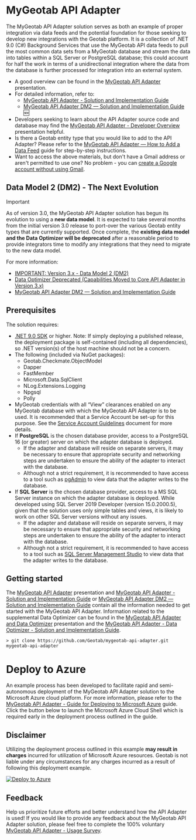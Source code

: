 ﻿# MyGeotab API Adapter

The MyGeotab API Adapter solution serves as both an example of proper integration via data feeds and the potential foundation for those seeking to develop new integrations with the Geotab platform. It is a collection of .NET 9.0 (C#) Background Services that use the MyGeotab API data feeds to pull the most common data sets from a MyGeotab database and stream the data into tables within a SQL Server or PostgreSQL database; this could account for half the work in terms of a unidirectional integration where the data from the database is further processed for integration into an external system.

- A good overview can be found in the [MyGeotab API Adapter](https://docs.google.com/presentation/d/1PhsDhZwj23i2oWXrqZozf4h0svUEHZLnFXtzMYyk4kQ/edit?usp=sharing) presentation.
- For detailed information, refer to:
	- [MyGeotab API Adapter - Solution and Implementation Guide](https://docs.google.com/document/d/12TIgTCuWVF_AYc3evsIms9VOecc1NT4P9Kn-eVg-H7k/edit?usp=sharing)
	- [MyGeotab API Adapter DM2 — Solution and Implementation Guide](https://docs.google.com/document/d/1Y_9FnHPldeX4_aPViUUOi_8y2UJU1lKcfb1SBnu-lj8/edit?usp=sharing) 🆕
- Developers seeking to learn about the API Adapter source code and database may find the [MyGeotab API Adapter - Developer Overview](https://docs.google.com/presentation/d/1agH1x6EYRjNDemzoLixPwPpakwxepAhEJSrktZ5ek_Y/edit?usp=sharing) presentation helpful.
- Is there a Geotab entity type that you would like to add to the API Adapter? Please refer to the [MyGeotab API Adapter — How to Add a Data Feed](https://docs.google.com/document/d/10sGCVsJgYxr7UBxY7lPrDOy4jPzW-bzNEnVfqDVEfBs/edit?usp=sharing) guide for step-by-step instructions.
- Want to access the above materials, but don't have a Gmail address or aren't permitted to use one? No problem - you can [create a Google account without using Gmail](https://accounts.google.com/signup/v2/webcreateaccount?flowName=GlifWebSignIn&flowEntry=SignUp&nogm=true).

## Data Model 2 (DM2) - The Next Evolution
> [!IMPORTANT]
> As of version 3.0, the MyGeotab API Adapter solution has begun its evolution to using a **new data model**. It is expected to take several months from the initial version 3.0 release to port-over the various Geotab entity types that are currently supported. Once complete, the **existing data model and the Data Optimizer will be deprecated** after a reasonable period to provide integrators time to modify any integrations that they need to migrate to the new data model.
> 
> For more information:
> - [IMPORTANT: Version 3.x - Data Model 2 (DM2)](https://docs.google.com/document/d/12TIgTCuWVF_AYc3evsIms9VOecc1NT4P9Kn-eVg-H7k/edit?tab=t.0#heading=h.uv8dery26ouj)
> - [Data Optimizer Deprecated (Capabilities Moved to Core API Adapter in Version 3.x)](https://docs.google.com/document/d/12TIgTCuWVF_AYc3evsIms9VOecc1NT4P9Kn-eVg-H7k/edit?tab=t.0#heading=h.mtzkh180set0)
> - [MyGeotab API Adapter DM2 — Solution and Implementation Guide](https://docs.google.com/document/d/1Y_9FnHPldeX4_aPViUUOi_8y2UJU1lKcfb1SBnu-lj8/edit?usp=sharing)

## Prerequisites

The solution requires:

- [.NET 9.0 SDK](https://dotnet.microsoft.com/download) or higher. Note: If simply deploying a published release, the deployment package is self-contained (including all dependencies), so .NET version(s) of the host machine should not be a concern.
- The following (included via NuGet packages):
	- Geotab.Checkmate.ObjectModel
	- Dapper
	- FastMember
	- Microsoft.Data.SqlClient
	- NLog.Extensions.Logging
	- Npgsql
	- Polly
- MyGeotab credentials with all “View” clearances enabled on any MyGeotab database with which the MyGeotab API Adapter is to be used. It is recommended that a Service Account be set-up for this purpose. See the [Service Account Guidelines](https://docs.google.com/document/d/1KXJY3S6xyTjp9-qLgxo4PTedQjEuxrqKDlVWgfcC_lc/edit#heading=h.flbpi6nh4xjx) document for more details.
- If **PostgreSQL** is the chosen database provider, access to a PostgreSQL 16 (or greater) server on which the adapter database is deployed.
	- If the adapter and database will reside on separate servers, it may be necessary to ensure that appropriate security and networking steps are undertaken to ensure the ability of the adapter to interact with the database.
	- Although not a strict requirement, it is recommended to have access to a tool such as [pgAdmin](https://www.pgadmin.org/) to view data that the adapter writes to the database.
- If **SQL Server** is the chosen database provider, access to a MS SQL Server instance on which the adapter database is deployed. While developed using SQL Server 2019 Developer (version 15.0.2000.5), given that the solution uses only simple tables and views, it is likely to work on other SQL Server versions without any issues.
	- If the adapter and database will reside on separate servers, it may be necessary to ensure that appropriate security and networking steps are undertaken to ensure the ability of the adapter to interact with the database.
	- Although not a strict requirement, it is recommended to have access to a tool such as [SQL Server Management Studio](https://docs.microsoft.com/en-us/sql/ssms/download-sql-server-management-studio-ssms?view=sql-server-ver15) to view data that the adapter writes to the database.

## Getting started

The [MyGeotab API Adapter](https://docs.google.com/presentation/d/1PhsDhZwj23i2oWXrqZozf4h0svUEHZLnFXtzMYyk4kQ/edit?usp=sharing) presentation and [MyGeotab API Adapter - Solution and Implementation Guide](https://docs.google.com/document/d/12TIgTCuWVF_AYc3evsIms9VOecc1NT4P9Kn-eVg-H7k/edit?usp=sharing) or [MyGeotab API Adapter DM2 — Solution and Implementation Guide](https://docs.google.com/document/d/1Y_9FnHPldeX4_aPViUUOi_8y2UJU1lKcfb1SBnu-lj8/edit?usp=sharing) contain all the information needed to get started with the MyGeotab API Adapter. Information related to the supplemental Data Optimizer can be found in the [MyGeotab API Adapter and Data Optimizer](https://docs.google.com/presentation/d/1PC9Wm73EwuLgBQwxXnH4oiIY5JtfxQAUQTkqdHeDUlA/edit?usp=sharing) presentation and the [MyGeotab API Adapter - Data Optimizer - Solution and Implementation Guide](https://docs.google.com/document/d/1t8AunsFvW7NZtXaQ_9Q85qi5dR1GTfVVTYIcwXoRG1E/edit?usp=sharing).

```shell
> git clone https://github.com/Geotab/mygeotab-api-adapter.git mygeotab-api-adapter
```

# Deploy to Azure

An example process has been developed to facilitate rapid and semi-autonomous deployment of the MyGeotab API Adapter solution to the Microsoft Azure cloud platform. For more information, please refer to the [MyGeotab API Adapter - Guide for Deploying to Microsoft Azure](https://docs.google.com/document/d/1yfZhsy4gFTnRqHDGeo4xgxCft4FPDadSEebqCQSbJ88/edit?usp=sharing) guide. Click the button below to launch the Microsoft Azure Cloud Shell which is required early in the deployment process outlined in the guide.

## Disclaimer

Utilizing the deployment process outlined in this example **may result in charges** incurred for utilization of Microsoft Azure resources. Geotab is not liable under any circumstances for any charges incurred as a result of following this deployment example.

[![Deploy to Azure](https://aka.ms/deploytoazurebutton)](https://portal.azure.com/#cloudshell)

## Feedback

Help us prioritize future efforts and better understand how the API Adapter is used! If you would like to provide any feedback about the MyGeotab API Adapter solution, please feel free to complete the 100% voluntary [MyGeotab API Adapter - Usage Survey](https://docs.google.com/forms/d/e/1FAIpQLSeIv-6A4Ugu7aIoyJdXrqVWyOF7sB8nuHOV-FDAYqayaPlkJg/viewform?usp=header).
